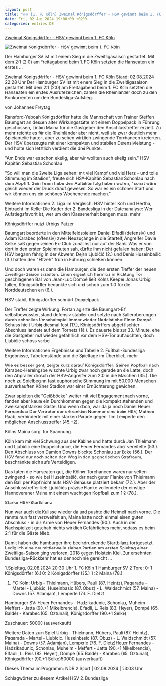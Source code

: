 ```yaml
---
layout: post
title: "🔥🔥 [1. FC Köln] Zweimal Königsdörffer - HSV gewinnt beim 1. FC Köln"
date: Fri, 02 Aug 2024 19:00:00 +0200
categories: entries DE
---
```

[Zweimal Königsdörffer - HSV gewinnt beim 1. FC Köln](https://www.ndr.de/sport/fussball/Zweimal-Koenigsdoerffer-HSV-gewinnt-beim-1-FC-Koeln,hsv28828.html)

![Zweimal Königsdörffer - HSV gewinnt beim 1. FC Köln](https://www.ndr.de/sport/fussball/hsv28840_v-contentxl.jpg)

Der Hamburger SV ist mit einem Sieg in die Zweitligasaison gestartet. Mit dem 2:1 (2:0) am Freitagabend beim 1. FC Köln setzten die Hanseaten ein erstes ...

Zweimal Königsdörffer - HSV gewinnt beim 1. FC Köln Stand: 02.08.2024 22:28 Uhr Der Hamburger SV ist mit einem Sieg in die Zweitligasaison gestartet. Mit dem 2:1 (2:0) am Freitagabend beim 1. FC Köln setzten die Hanseaten ein erstes Ausrufezeichen, zählen die Rheinländer doch zu den Konkurrenten um den Bundesliga-Aufstieg.

von Johannes Freytag

Ransford-Yeboah Königsdörffer hatte die Mannschaft von Trainer Steffen Baumgart an dessen alter Wirkungsstätte mit einem Doppelpack in Führung geschossen, Linton Maina für die Gastgeber den Anschlusstreffer erzielt. Zu mehr reichte es für die Rheinländer aber nicht, weil sie zwar deutlich mehr Spielanteile hatten, aber zu selten wirklich zwingende Torchancen kreierten. Der HSV überzeugte mit einer kompakten und stabilen Defensivleistung - und holte sich letztlich verdient die drei Punkte.

"Am Ende war es schon ekelig, aber wir wollten auch ekelig sein." HSV-Kapitän Sebastian Schonlau

"So will man die Zweite Liga sehen: mit viel Kampf und viel Herz - und tolle Stimmung im Stadion", freute sich HSV-Kapitän Sebastian Schonlau nach dem Abpfiff. Sein Team habe den Auftakterfolg haben wollen, "sonst wäre gleich wieder der Druck drauf gewesen. So war es ein schöner Start und wir können uns ein schönes Wochenende machen."

Weitere Informationen 2. Liga im Vergleich: HSV hinter Köln und Hertha, Eintracht im Keller Die Kader der 2. Bundesliga in der Datenanalyse: Wer Aufstiegsfavorit ist, wer um den Klassenerhalt bangen muss. mehr

Königsdörffer nutzt Urbigs Patzer

Baumgart beorderte in den Mittelfeldspielern Daniel Elfadli (defensiv) und Adam Karabec (offensiv) zwei Neuzugänge in die Startelf, Angreifer Davie Selke saß gegen seinen Ex-Club zunächst nur auf der Bank. Was er von dort in den ersten Spielminuten sah, dürfte ihm nicht gefallen haben: Der HSV begann fahrig in der Abwehr, Dejan Ljubičić (2.) und Denis Huseinbašić (3.) hätten den "Effzeh" früh in Führung schießen können.

Und doch waren es dann die Hamburger, die den ersten Treffer der neuen Zweitliga-Saison erzielten. Einen eigentlich harmlos in Richtung Tor geschlagenen Ball von Jean-Luc Dompé ließ Kölns Keeper Jonas Urbig fallen, Königsdörffer bedankte sich und schob zum 1:0 für die Norddeutschen ein (6.).

HSV stabil, Königsdörffer schnürt Doppelpack

Der Treffer zeigte Wirkung: Fortan agierte die Baumgart-Elf selbstbewusster, stand defensiv stabiler und setzte nach Balleroberungen durch schnelles Umschaltspiel immer wieder Nadelstiche: Einen Dompé-Schuss hielt Urbig diesmal fest (17.), Königsdörffers abgefälschter Abschluss landete auf dem Tornetz (18.). Es dauerte bis zur 33. Minute, ehe die Gastgeber mal wieder gefährlich vor dem HSV-Tor auftauchten, doch Ljubičić schoss vorbei.

Weitere Informationen Ergebnisse und Tabelle 2. Fußball-Bundesliga Ergebnisse, Tabellenstände und die Spieltage im Überblick. mehr

Wie es besser geht, zeigte kurz darauf Königsdörffer: Seinen Kopfball nach Karabec-Hereingabe wischte Urbig zwar noch gerade an die Latte, doch den Abpraller drosch der HSV-Angreifer zum 2:0 in die Maschen (35.). Die noch zu Spielbeginn fast euphorische Stimmung im mit 50.000 Menschen ausverkauften Kölner Stadion war einer Ernüchterung gewichen.

Zwar spielten die "Geißböcke" weiter mit viel Engagement nach vorne, fanden aber kaum ein Durchkommen gegen die kompakt stehenden und zweikampfstarken Gäste. Und wenn doch, war da ja noch Daniel Heuer Fernandes: Der Vertreter der erkrankten Nummer eins beim HSV, Matheo Raab, verhinderte mit einer starken Parade gegen Tim Lemperle den möglichen Anschlusstreffer (45.+2).

Kölns Maina sorgt für Spannung

Köln kam mit viel Schwung aus der Kabine und hatte durch Jan Thielmann und Ljubičić eine Doppelchance, die Heuer Fernandes aber vereitelte (53.). Den Abschluss von Damion Downs blockte Schonlau zur Ecke (56.). Der HSV fand nur noch selten den Weg in den gegnerischen Strafraum, beschränkte sich aufs Verteidigen.

Das taten die Hanseaten gut, die Kölner Torchancen waren nur selten zwingend - so wie bei Huseinbašić, der nach guter Flanke von Thielmann den Ball per Kopf nicht aufs HSV-Gehäuse platziert bekam (72.). Aber der Anschlusstreffer fiel: Ljubičićs präzise Flanke vollendete der einstige Hannoveraner Maina mit einem wuchtigen Kopfball zum 1:2 (78.).

Starke HSV-Startbilanz

Nun war auch die Kulisse wieder da und pushte die Heimelf nach vorne. Die rannte nun fast verzweifelt an, Maina hatte noch einmal einen guten Abschluss - in die Arme von Heuer Fernandes (90.). Auch in der Nachspielzeit geschah nichts wirklich Gefährliches mehr, sodass es beim 2:1 für die Gäste blieb.

Damit haben die Hamburger ihre beeindruckende Startbilanz fortgesetzt. Lediglich eine der mittlerweile sieben Partien am ersten Spieltag einer Zweitliga-Saison ging verloren, 2018 gegen Holstein Kiel. Zur ersehnten Bundesliga-Rückkehr hat es dennoch nie gereicht ...

1.Spieltag, 02.08.2024 20:30 Uhr 1. FC Köln 1 Hamburger SV 2 Tore: 0: 1 Königsdörffer (6.) 0: 2 Königsdörffer (35.) 1 :2 Maina (78.)

1. FC Köln: Urbig - Thielmann, Hübers, Pauli (87. Heintz), Paqarada - Martel - Ljubicic, Huseinbasic (87. Obuz) - L. Waldschmidt (57. Maina) - Downs (57. Adamjan), Lemperle (76. F. Dietz)

Hamburger SV: Heuer Fernandes - Hadzikadunic, Schonlau, Muheim - Meffert - Jatta (90.+1 Mikelbrencis), Elfadli, L. Reis (83. Heyer), Dompé (65. Baldé) - Karabec (65. Öztunali), Königsdörffer (90.+1 Selke)

Zuschauer: 50000 (ausverkauft)



Weitere Daten zum Spiel Urbig - Thielmann, Hübers, Pauli (87. Heintz), Paqarada - Martel - Ljubicic, Huseinbasic (87. Obuz) - L. Waldschmidt (57. Maina) - Downs (57. Adamjan), Lemperle (76. F. Dietz)Heuer Fernandes - Hadzikadunic, Schonlau, Muheim - Meffert - Jatta (90.+1 Mikelbrencis), Elfadli, L. Reis (83. Heyer), Dompé (65. Baldé) - Karabec (65. Öztunali), Königsdörffer (90.+1 Selke)50000 (ausverkauft)

Dieses Thema im Programm: NDR 2 Sport | 02.08.2024 | 23:03 Uhr

Schlagwörter zu diesem Artikel HSV 2. Bundesliga

